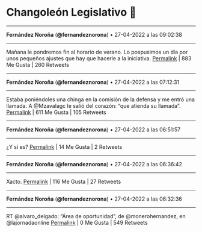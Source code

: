 # Changoleón Legislativo 🙈
*****
**Fernández Noroña** (**@fernandeznorona**) • 27-04-2022 a las 09:02:38
*****
Mañana le pondremos fin al horario de verano. Lo pospusimos un día por unos pequeños ajustes que hay que hacerle a la iniciativa.
[Permalink](https://twitter.com/fernandeznorona/status/1519361391043436547) | 883 Me Gusta | 260 Retweets
*****
**Fernández Noroña** (**@fernandeznorona**) • 27-04-2022 a las 07:12:31
*****
Estaba poniéndoles una chinga en la comisión de la defensa y me entró una llamada. A @Mzavalagc le salió del corazón: “que atienda su llamada”.
[Permalink](https://twitter.com/fernandeznorona/status/1519333679146885120) | 611 Me Gusta | 105 Retweets
*****
**Fernández Noroña** (**@fernandeznorona**) • 27-04-2022 a las 06:51:57
*****
¿Y sí es?
[Permalink](https://twitter.com/fernandeznorona/status/1519328501589065729) | 14 Me Gusta | 2 Retweets
*****
**Fernández Noroña** (**@fernandeznorona**) • 27-04-2022 a las 06:36:42
*****
Xacto.
[Permalink](https://twitter.com/fernandeznorona/status/1519324665201795073) | 116 Me Gusta | 27 Retweets
*****
**Fernández Noroña** (**@fernandeznorona**) • 27-04-2022 a las 06:32:36
*****
RT @alvaro_delgado: “Área de oportunidad”, de ⁦@monerohernandez⁩, en ⁦@lajornadaonline⁩
[Permalink](https://twitter.com/fernandeznorona/status/1519323633121959938) | 0 Me Gusta | 549 Retweets